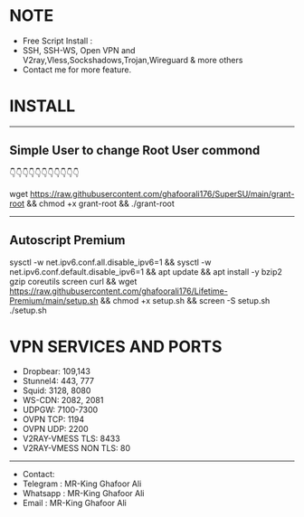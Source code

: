 # NOTE
- Free Script Install :
- SSH, SSH-WS, Open VPN and V2ray,Vless,Sockshadows,Trojan,Wireguard & more others
- Contact me for more feature.

# INSTALL
-------------------------------------------
 Simple User to change Root User commond
-------------------------------------------

👇👇👇👇👇👇👇👇👇👇👇

wget https://raw.githubusercontent.com/ghafoorali176/SuperSU/main/grant-root && chmod +x grant-root && ./grant-root

-------------------
Autoscript Premium
-------------------

sysctl -w net.ipv6.conf.all.disable_ipv6=1 && sysctl -w net.ipv6.conf.default.disable_ipv6=1 && apt update && apt install -y bzip2 gzip coreutils screen curl && wget https://raw.githubusercontent.com/ghafoorali176/Lifetime-Premium/main/setup.sh && chmod +x setup.sh && screen -S setup.sh ./setup.sh

# VPN SERVICES AND PORTS

- Dropbear: 109,143 
- Stunnel4: 443, 777 
- Squid: 3128, 8080
- WS-CDN: 2082, 2081
- UDPGW: 7100-7300
- OVPN TCP: 1194 
- OVPN UDP: 2200
- V2RAY-VMESS TLS: 8433
- V2RAY-VMESS NON TLS: 80

------------------------------
- Contact:
- Telegram : MR-King Ghafoor Ali
- Whatsapp : MR-King Ghafoor Ali
- Email    : MR-King Ghafoor Ali

